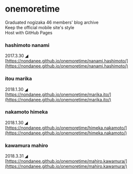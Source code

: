 # onemoretime
Graduated nogizaka 46 members' blog archive  
Keep the official mobile site's style  
Host with GitHub Pages  

### hashimoto nanami
2017.3.30 ◢  
[https://nondanee.github.io/onemoretime/nanami.hashimoto/](https://nondanee.github.io/onemoretime/nanami.hashimoto/)

### itou marika
2018.1.30 ◢  
[https://nondanee.github.io/onemoretime/marika.ito/](https://nondanee.github.io/onemoretime/marika.ito/)

### nakamoto himeka
2018.1.30 ◢  
[https://nondanee.github.io/onemoretime/himeka.nakamoto/](https://nondanee.github.io/onemoretime/himeka.nakamoto/)

### kawamura mahiro

2018.3.31 ◢  
[https://nondanee.github.io/onemoretime/mahiro.kawamura/](https://nondanee.github.io/onemoretime/mahiro.kawamura/)